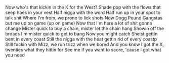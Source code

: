 Now who's that kickin in the K for the West?
Shade pop with the flows that seep hoes in your vest
Half nigga with the word
Half run up in your spot to talk shit
Where I'm from, we prone to lick shots
Now Dogg Pound Gangstas but me up on game (up on game)
Now that I'm here a lot of shit gonna change
Mister quick to buy a chain, mister let the chain hang
Showin off the broads
I'm mister quick to get to bang
Now you might catch Sheist gettin bent in every coast
Still the nigga with the heat gettin rid of every coastp
Still fuckin with Mizz, we run trizz when we bored
And you know I got the X, twenties what they hittin for
See me if you want to score, 'cause I got what you need

